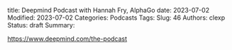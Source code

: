 title: Deepmind Podcast with Hannah Fry, AlphaGo
date: 2023-07-02
Modified: 2023-07-02
Categories: Podcasts
Tags: 
Slug: 46
Authors: clexp
Status: draft
Summary: 

https://www.deepmind.com/the-podcast
